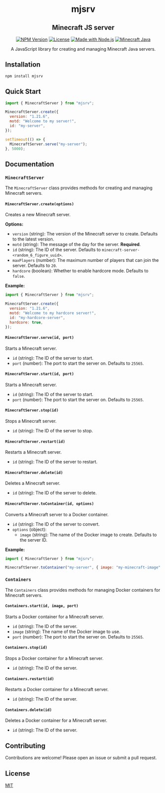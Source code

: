 <div align="center">
  
  # mjsrv
  ## Minecraft JS server

[![NPM Version](https://img.shields.io/npm/v/mjsrv?color=blue&label=npm)](https://www.npmjs.com/package/mjsrv)
[![License](https://img.shields.io/github/license/myferr/mjsrv?color=yellow)](https://github.com/myferr/mjsrv/blob/main/LICENSE)
[![Made with Node.js](https://img.shields.io/badge/Made%20with-Node.js-43853D?logo=node.js&logoColor=white)](https://nodejs.org/)
[![Minecraft Java](https://img.shields.io/badge/Minecraft-Java-62B47A?logo=minecraft&logoColor=white)](https://www.minecraft.net/)

  A JavaScript library for creating and managing Minecraft Java servers.

</div>


## Installation

```bash
npm install mjsrv
```

## Quick Start

```javascript
import { MinecraftServer } from "mjsrv";

MinecraftServer.create({
  version: "1.21.6",
  motd: "Welcome to my server!",
  id: "my-server",
});

setTimeout(() => {
  MinecraftServer.serve("my-server");
}, 5000);
```

## Documentation

### `MinecraftServer`

The `MinecraftServer` class provides methods for creating and managing Minecraft servers.

#### `MinecraftServer.create(options)`

Creates a new Minecraft server.

**Options:**

- `version` (string): The version of the Minecraft server to create. Defaults to the latest version.
- `motd` (string): The message of the day for the server. **Required**.
- `id` (string): The ID of the server. Defaults to `minecraft-server-<random_6_figure_uuid>`.
- `maxPlayers` (number): The maximum number of players that can join the server. Defaults to `20`.
- `hardcore` (boolean): Whether to enable hardcore mode. Defaults to `false`.

**Example:**

```javascript
import { MinecraftServer } from "mjsrv";

MinecraftServer.create({
  version: "1.21.6",
  motd: "Welcome to my hardcore server!",
  id: "my-hardcore-server",
  hardcore: true,
});
```

#### `MinecraftServer.serve(id, port)`

Starts a Minecraft server.

- `id` (string): The ID of the server to start.
- `port` (number): The port to start the server on. Defaults to `25565`.

#### `MinecraftServer.start(id, port)`

Starts a Minecraft server.

- `id` (string): The ID of the server to start.
- `port` (number): The port to start the server on. Defaults to `25565`.

#### `MinecraftServer.stop(id)`

Stops a Minecraft server.

- `id` (string): The ID of the server to stop.

#### `MinecraftServer.restart(id)`

Restarts a Minecraft server.

- `id` (string): The ID of the server to restart.

#### `MinecraftServer.delete(id)`

Deletes a Minecraft server.

- `id` (string): The ID of the server to delete.

#### `MinecraftServer.toContainer(id, options)`

Converts a Minecraft server to a Docker container.

- `id` (string): The ID of the server to convert.
- `options` (object):
  - `image` (string): The name of the Docker image to create. Defaults to the server ID.

**Example:**

```javascript
import { MinecraftServer } from "mjsrv";

MinecraftServer.toContainer("my-server", { image: "my-minecraft-image" });
```

### `Containers`

The `Containers` class provides methods for managing Docker containers for Minecraft servers.

#### `Containers.start(id, image, port)`

Starts a Docker container for a Minecraft server.

- `id` (string): The ID of the server.
- `image` (string): The name of the Docker image to use.
- `port` (number): The port to start the server on. Defaults to `25565`.

#### `Containers.stop(id)`

Stops a Docker container for a Minecraft server.

- `id` (string): The ID of the server.

#### `Containers.restart(id)`

Restarts a Docker container for a Minecraft server.

- `id` (string): The ID of the server.

#### `Containers.delete(id)`

Deletes a Docker container for a Minecraft server.

- `id` (string): The ID of the server.

## Contributing

Contributions are welcome! Please open an issue or submit a pull request.

## License

[MIT](LICENSE)
